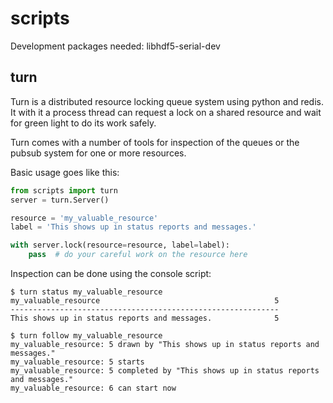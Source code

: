 scripts
=======

Development packages needed:
  libhdf5-serial-dev

turn
----
Turn is a distributed resource locking queue system using python and
redis. It with it a process thread can request a lock on a shared resource
and wait for green light to do its work safely.

Turn comes with a number of tools for inspection of the queues or the
pubsub system for one or more resources.

Basic usage goes like this:
```python
from scripts import turn
server = turn.Server()

resource = 'my_valuable_resource'
label = 'This shows up in status reports and messages.'

with server.lock(resource=resource, label=label):
    pass  # do your careful work on the resource here
```

Inspection can be done using the console script:

```
$ turn status my_valuable_resource
my_valuable_resource                                       5
------------------------------------------------------------
This shows up in status reports and messages.              5
```

```
$ turn follow my_valuable_resource
my_valuable_resource: 5 drawn by "This shows up in status reports and messages."
my_valuable_resource: 5 starts
my_valuable_resource: 5 completed by "This shows up in status reports and messages."
my_valuable_resource: 6 can start now
```
